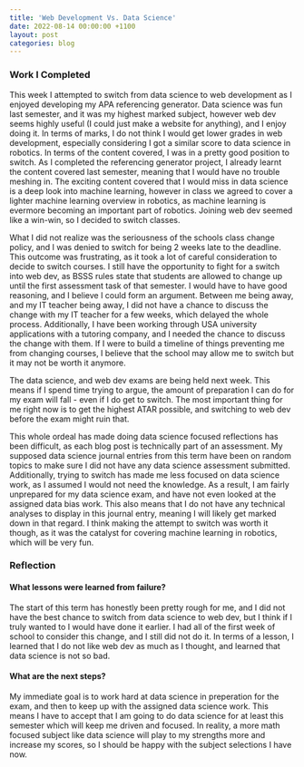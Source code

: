 ```yaml
---
title: 'Web Development Vs. Data Science'
date: 2022-08-14 00:00:00 +1100
layout: post
categories: blog
---
```


<h3>Work I Completed</h3>

This week I attempted to switch from data science to web development as I enjoyed developing my APA referencing generator. Data science was fun last semester, and it was my highest marked subject, however web dev seems highly useful (I could just make a website for anything), and I enjoy doing it. In terms of marks, I do not think I would get lower grades in web development, especially considering I got a similar score to data science in robotics. In terms of the content covered, I was in a pretty good position to switch. As I completed the referencing generator project, I already learnt the content covered last semester, meaning that I would have no trouble meshing in. The exciting content covered that I would miss in data science is a deep look into machine learning, however in class we agreed to cover a lighter machine learning overview in robotics, as machine learning is evermore becoming an important part of robotics. Joining web dev seemed like a win-win, so I decided to switch classes. 

What I did not realize was the seriousness of the schools class change policy, and I was denied to switch for being 2 weeks late to the deadline. This outcome was frustrating, as it took a lot of careful consideration to decide to switch courses. I still have the opportunity to fight for a switch into web dev, as BSSS rules state that students are allowed to change up until the first assessment task of that semester. I would have to have good reasoning, and I believe I could form an argument. Between me being away, and my IT teacher being away, I did not have a chance to discuss the change with my IT teacher for a few weeks, which delayed the whole process. Additionally, I have been working through USA university applications with a tutoring company, and I needed the chance to discuss the change with them. If I were to build a timeline of things preventing me from changing courses, I believe that the school may allow me to switch but it may not be worth it anymore.

The data science, and web dev exams are being held next week. This means if I spend time trying to argue, the amount of preparation I can do for my exam will fall - even if I do get to switch. The most important thing for me right now is to get the highest ATAR possible, and switching to web dev before the exam might ruin that.

This whole ordeal has made doing data science focused reflections has been difficult, as each blog post is technically part of an assessment. My supposed data science journal entries from this term have been on random topics to make sure I did not have any data science assessment submitted. Additionally, trying to switch has made me less focused on data science work, as I assumed I would not need the knowledge. As a result, I am fairly unprepared for my data science exam, and have not even looked at the assigned data bias work. This also means that I do not have any technical analyses to display in this journal entry, meaning I will likely get marked down in that regard. I think making the attempt to switch was worth it though, as it was the catalyst for covering machine learning in robotics, which will be very fun.

<h3>Reflection</h3>

<h4>What lessons were learned from failure?</h4>

The start of this term has honestly been pretty rough for me, and I did not have the best chance to switch from data science to web dev, but I think if I truly wanted to I would have done it earlier. I had all of the first week of school to consider this change, and I still did not do it. In terms of a lesson, I learned that I do not like web dev as much as I thought, and learned that data science is not so bad. 

<h4>What are the next steps?</h4>

My immediate goal is to work hard at data science in preperation for the exam, and then to keep up with the assigned data science work. This means I have to accept that I am going to do data science for at least this semester which will keep me driven and focused. In reality, a more math focused subject like data science will play to my strengths more and increase my scores, so I should be happy with the subject selections I have now.
